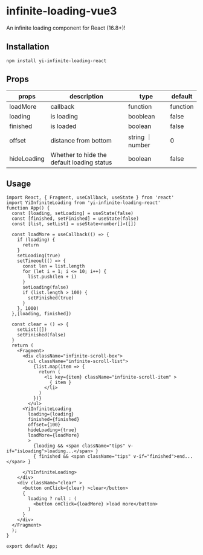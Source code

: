 
# infinite-loading-vue3
An infinite loading component for React (16.8+)!

## Installation
```
npm install yi-infinite-loading-react
```

<!-- <h3><a href="https://liangyi-h5.github.io/yi-infinite-loading-vue3/">demo</a> -->

## Props

| props             | description                     | type               | default    |
| --------------- | ---------- | ---------- | ---------- |
| loadMore      | callback | function | function |
| loading | is loading | booblean | false |
| finished | is loaded | boolean | false |
| offset | distance from bottom | string ｜ number | 0 |
| hideLoading | Whether to hide the default loading status | boolean | false |

## Usage

```tsx
import React, { Fragment, useCallback, useState } from 'react'
import YiInfiniteLoading from 'yi-infinite-loading-react'
function App() {
  const [loading, setLoading] = useState(false)
  const [finished, setFinished] = useState(false)
  const [list, setList] = useState<number[]>([])

  const loadMore = useCallback(() => {
    if (loading) {
      return
    }
    setLoading(true)
    setTimeout(() => {
      const len = list.length
      for (let i = 1; i <= 10; i++) {
        list.push(len + i)
      }
      setLoading(false)
      if (list.length > 100) {
        setFinished(true)
      }
    }, 1000)
  },[loading, finished])

  const clear = () => {
    setList([])
    setFinished(false)
  }
  return (
    <Fragment>
      <div className="infinite-scroll-box">
        <ul className="infinite-scroll-list">
          {list.map(item => {
            return (
              <li key={item} className="infinite-scroll-item" >
                { item }
              </li>
            )
          })}
        </ul>
      <YiInfiniteLoading
        loading={loading}
        finished={finished}
        offset={100}
        hideLoading={true}
        loadMore={loadMore}
        >
          {loading && <span className="tips" v-if="isLoading">loading...</span> }
          { finished && <span className="tips" v-if="finished">end...</span> }
        
      </YiInfiniteLoading>
    </div>
    <div className="clear" >
      <button onClick={clear} >clear</button>
      {
        loading ? null : (
          <button onClick={loadMore} >load more</button>
        )
      }
    </div>
  </Fragment>
  );
}

export default App;
```
